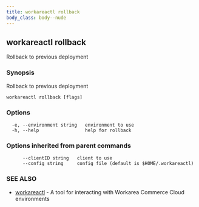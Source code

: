 ```yaml
---
title: workareactl rollback
body_class: body--nude
---
```

## workareactl rollback

Rollback to previous deployment

### Synopsis

Rollback to previous deployment

```
workareactl rollback [flags]
```

### Options

```
  -e, --environment string   environment to use
  -h, --help                 help for rollback
```

### Options inherited from parent commands

```
      --clientID string   client to use
      --config string     config file (default is $HOME/.workareactl)
```

### SEE ALSO

* [workareactl](/cli/workareactl.html)	 - A tool for interacting with Workarea Commerce Cloud environments


